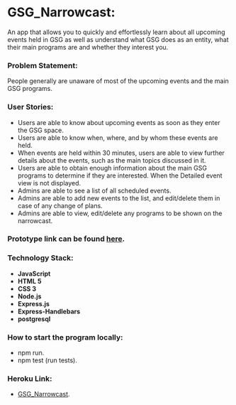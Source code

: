 # GSG_Narrowcast:
An app that allows you to quickly and effortlessly learn about all upcoming events held in GSG as well as understand what GSG does as an entity, what their main programs are and whether they interest you.


### Problem Statement:
People generally are unaware of most of the upcoming events and the main GSG programs.


### User Stories:
* Users are able to know about upcoming events as soon as they enter the GSG space.
* Users are able to know when, where, and by whom these events are held.
* When events are held within 30 minutes, users are able to view further details about the events, such as the main topics discussed in it.
* Users are able to obtain enough information about the main GSG programs to determine if they are interested. When the Detailed event view is not displayed.
* Admins are able to see a list of all scheduled events.
* Admins are able to add new events to the list, and edit/delete them in case of any change of plans.
* Admins are able to view, edit/delete any programs to be shown on the narrowcast.


### Prototype link can be found [here]().

### Technology Stack:
* **JavaScript**
* **HTML 5**
* **CSS 3**
* **Node.js**
* **Express.js**
* **Express-Handlebars**
* **postgresql**

### How to start the program locally:
* npm run.
* npm test (run tests).

### Heroku Link:
* [GSG_Narrowcast]().
